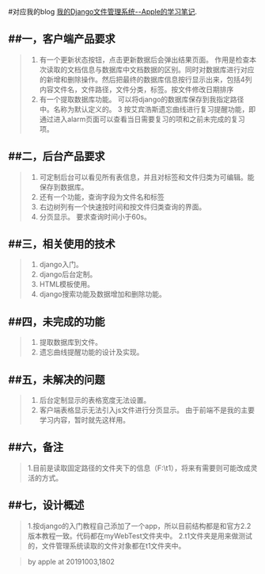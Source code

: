 #对应我的blog
[我的Django文件管理系统--Apple的学习笔记](https://www.jianshu.com/p/7243b8863dba). 

##一，客户端产品要求
-----------
>1. 有一个更新状态按钮，点击更新数据后会弹出结果页面。
    作用是检查本次读取的文档信息与数据库中文档数据的区别。同时对数据库进行对应的新增和删除操作。然后把最终的数据库信息按行显示出来，包括4列内容文件名，文件路径，文件分类，标签。按文件修改日期排序
>2. 有一个提取数据库功能。
    可以将django的数据库保存到我指定路径中。名称为默认定义的。
>3 按艾宾浩斯遗忘曲线进行复习提醒功能，即通过进入alarm页面可以查看当日需要复习的项和之前未完成的复习项。

##二，后台产品要求
----------
>1. 可定制后台可以看见所有表信息，并且对标签和文件归类为可编辑。能保存到数据库。
>2. 还有一个功能，查询字段为文件名和标签
>3. 右边树列有一个快速按时间和按文件归类查询的界面。
>4. 分页显示。
>要求查询时间小于60s。

##三，相关使用的技术
------------------
>1. django入门。
>2. django后台定制。
>3. HTML模板使用。
>4. django搜索功能及数据增加和删除功能。

##四，未完成的功能
-----------------
>1. 提取数据库到文件。
>2. 遗忘曲线提醒功能的设计及实现。

##五，未解决的问题
-----------------
>1. 后台定制显示的表格宽度无法设置。
>2. 客户端表格显示无法引入js文件进行分页显示。
>由于前端不是我的主要学习内容，暂时就先这样用。

##六，备注
---------
>1.目前是读取固定路径的文件夹下的信息（F:\t1），将来有需要则可能改成灵活的方式。

##七，设计概述
-------------
>1.按django的入门教程自己添加了一个app，所以目前结构都是和官方2.2版本教程一致。代码都在myWebTest文件夹中。
>2.t1文件夹是用来做测试的，文件管理系统读取的文件对象都在t1文件夹中。

>by apple at 20191003,1802

